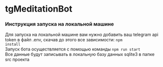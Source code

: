 # tgMeditationBot
### Инструкция запуска на локальной машине
Для запуска на локальной машине вам нужно добавить ваш telegram api token в файл .env, скачав до этого все зависимости: <code>npm install</code><br>
Запуск бота осуществляется с помощью команды <code>npm run start</code><br>
Все данные будут записывать в локальную базу данных sqlite3 в папке src проекта
